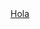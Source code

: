 <!DOCTYPE html>
<html>
<head>
</head>
<body>
    <a href="./public/index.html">Hola</a>
</body>
</html>
